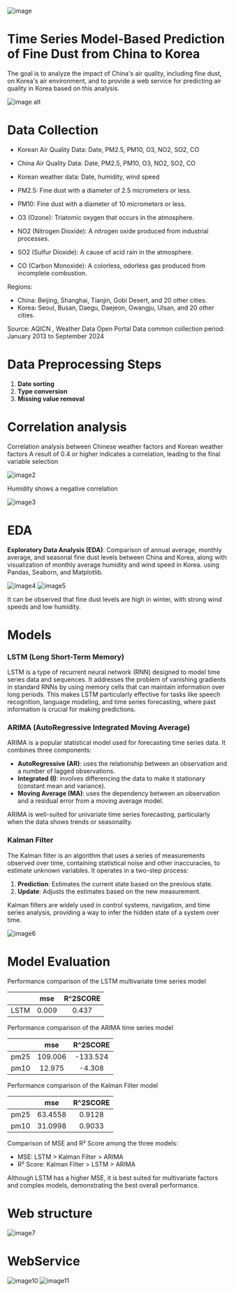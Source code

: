 ![image](https://github.com/LEEJAEYONG-97/portfolio/blob/341803756a1e4620a4ff964c1f0b7a25d9f3b212/app/static/assets/img/main2.png)

# Time Series Model-Based Prediction of Fine Dust from China to Korea
The goal is to analyze the impact of China's air quality, including fine dust, on Korea's air environment, and to provide a web service for predicting air quality in Korea based on this analysis.

![image alt](https://github.com/LEEJAEYONG-97/portfolio/blob/341803756a1e4620a4ff964c1f0b7a25d9f3b212/app/static/assets/img/main.png)

# Data Collection

* Korean Air Quality Data: Date, PM2.5, PM10, O3, NO2, SO2, CO
* China Air Quality Data: Date, PM2.5, PM10, O3, NO2, SO2, CO
* Korean weather data: Date, humidity, wind speed


* PM2.5: Fine dust with a diameter of 2.5 micrometers or less.
* PM10: Fine dust with a diameter of 10 micrometers or less.
* O3 (Ozone): Triatomic oxygen that occurs in the atmosphere.
* NO2 (Nitrogen Dioxide): A nitrogen oxide produced from industrial processes.
* SO2 (Sulfur Dioxide): A cause of acid rain in the atmosphere.
* CO (Carbon Monoxide): A colorless, odorless gas produced from incomplete combustion.

Regions:

* China: Beijing, Shanghai, Tianjin, Gobi Desert, and 20 other cities.
* Korea: Seoul, Busan, Daegu, Daejeon, Gwangju, Ulsan, and 20 other cities.

Source: AQICN , Weather Data Open Portal
Data common collection period: January 2013 to September 2024

# Data Preprocessing Steps

1. **Date sorting**
2. **Type conversion**
3. **Missing value removal**

# Correlation analysis

Correlation analysis between Chinese weather factors and Korean weather factors
A result of 0.4 or higher indicates a correlation, leading to the final variable selection


![image2](https://github.com/LEEJAEYONG-97/portfolio/blob/341803756a1e4620a4ff964c1f0b7a25d9f3b212/app/static/assets/img/heatmap2.png)


Humidity shows a negative correlation



![image3](https://github.com/LEEJAEYONG-97/portfolio/blob/341803756a1e4620a4ff964c1f0b7a25d9f3b212/app/static/assets/img/heatmap.png)


# EDA
**Exploratory Data Analysis (EDA)**: Comparison of annual average, monthly average, and seasonal fine dust levels between China and Korea, along with visualization of monthly average humidity and wind speed in Korea. using Pandas, Seaborn, and Matplotlib.

![image4](https://github.com/LEEJAEYONG-97/portfolio/blob/341803756a1e4620a4ff964c1f0b7a25d9f3b212/app/static/assets/img/eda.png)
![image5](https://github.com/LEEJAEYONG-97/portfolio/blob/341803756a1e4620a4ff964c1f0b7a25d9f3b212/app/static/assets/img/eda2.png)


It can be observed that fine dust levels are high in winter, with strong wind speeds and low humidity.

# Models

### LSTM (Long Short-Term Memory)
LSTM is a type of recurrent neural network (RNN) designed to model time series data and sequences. It addresses the problem of vanishing gradients in standard RNNs by using memory cells that can maintain information over long periods. This makes LSTM particularly effective for tasks like speech recognition, language modeling, and time series forecasting, where past information is crucial for making predictions.

### ARIMA (AutoRegressive Integrated Moving Average)
ARIMA is a popular statistical model used for forecasting time series data. It combines three components: 
- **AutoRegressive (AR)**: uses the relationship between an observation and a number of lagged observations.
- **Integrated (I)**: involves differencing the data to make it stationary (constant mean and variance).
- **Moving Average (MA)**: uses the dependency between an observation and a residual error from a moving average model.

ARIMA is well-suited for univariate time series forecasting, particularly when the data shows trends or seasonality.

### Kalman Filter
The Kalman filter is an algorithm that uses a series of measurements observed over time, containing statistical noise and other inaccuracies, to estimate unknown variables. It operates in a two-step process: 
1. **Prediction**: Estimates the current state based on the previous state.
2. **Update**: Adjusts the estimates based on the new measurement.

Kalman filters are widely used in control systems, navigation, and time series analysis, providing a way to infer the hidden state of a system over time.

![image6](https://github.com/LEEJAEYONG-97/portfolio/blob/8168128b106a7c676d7b7f06dd6ac93d990732a8/app/static/assets/img/predict.png)

# Model Evaluation
Performance comparison of the LSTM multivariate time series model

||mse|R^2SCORE|
|:---:|:---:|:---:|
|LSTM|0.009|0.437|

Performance comparison of the ARIMA time series model

||mse|R^2SCORE|
|:---:|:---:|:---:|
|pm25|109.006|-133.524|
|pm10|12.975|-4.308|

Performance comparison of the Kalman Filter model

||mse|R^2SCORE|
|:---:|:---:|:---:|
|pm25|63.4558|0.9128|
|pm10|31.0998|0.9033|


Comparison of MSE and R² Score among the three models:

- MSE: LSTM > Kalman Filter > ARIMA  
- R² Score: Kalman Filter > LSTM > ARIMA  

Although LSTM has a higher MSE, it is best suited for multivariate factors and complex models, demonstrating the best overall performance.


# Web structure

![image7](https://github.com/LEEJAEYONG-97/portfolio/blob/d1cd4231fc5d8e9fc7edc10bd7ab1b8659a3d6e2/app/static/assets/img/web.png)

# WebService
![image10](https://github.com/LEEJAEYONG-97/portfolio/blob/d1cd4231fc5d8e9fc7edc10bd7ab1b8659a3d6e2/app/static/assets/img/web2.png)
![image11](https://github.com/LEEJAEYONG-97/portfolio/blob/d1cd4231fc5d8e9fc7edc10bd7ab1b8659a3d6e2/app/static/assets/img/web3.png)

